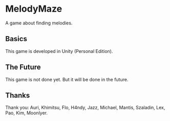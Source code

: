 MelodyMaze
==========

A game about finding melodies.

## Basics
This game is developed in Unity (Personal Edition).

## The Future
This game is not done yet. But it will be done in the future.

## Thanks
Thank you: Auri, Khimitsu, Flo, H4ndy, Jazz, Michael, Mantis, Szaladin, Lex, Pao, Kim, Moonlyer.
